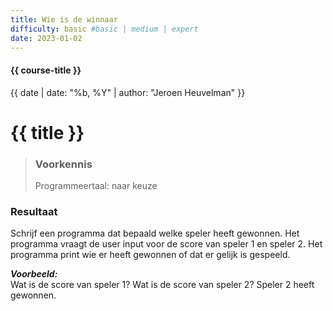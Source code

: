 ```yaml
---
title: Wie is de winnaar
difficulty: basic #basic | medium | expert
date: 2023-01-02
---
```


#### {{ course-title }}
{{ date | date: "%b, %Y" | author: "Jeroen Heuvelman" }}


# {{ title }}

> ### Voorkennis
> Programmeertaal: naar keuze

### Resultaat
Schrijf een programma dat bepaald welke speler heeft gewonnen. Het
programma vraagt de user input voor de score van speler 1 en speler 2.
Het programma print wie er heeft gewonnen of dat er gelijk is gespeeld.

***Voorbeeld:***  
Wat is de score van speler 1? Wat is de score van speler 2? Speler 2
heeft gewonnen.
